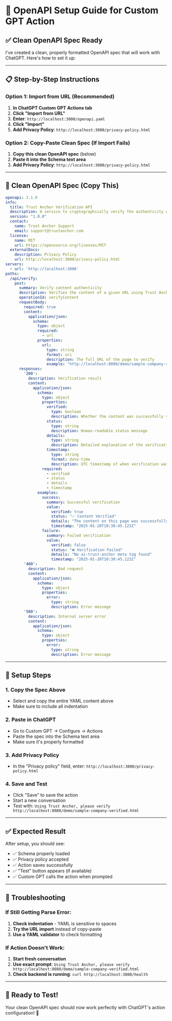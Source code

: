 # 🔧 OpenAPI Setup Guide for Custom GPT Action

## **✅ Clean OpenAPI Spec Ready**

I've created a clean, properly formatted OpenAPI spec that will work with ChatGPT. Here's how to set it up:

---

## **📋 Step-by-Step Instructions**

### **Option 1: Import from URL** (Recommended)
1. **In ChatGPT Custom GPT Actions tab**
2. **Click "Import from URL"**
3. **Enter**: `http://localhost:3000/openapi.yaml`
4. **Click "Import"**
5. **Add Privacy Policy**: `http://localhost:3000/privacy-policy.html`

### **Option 2: Copy-Paste Clean Spec** (If Import Fails)
1. **Copy this clean OpenAPI spec** (below)
2. **Paste it into the Schema text area**
3. **Add Privacy Policy**: `http://localhost:3000/privacy-policy.html`

---

## **📄 Clean OpenAPI Spec (Copy This)**

```yaml
openapi: 3.1.0
info:
  title: Trust Anchor Verification API
  description: A service to cryptographically verify the authenticity of web page content using Trust Anchor technology.
  version: "1.0.0"
  contact:
    name: Trust Anchor Support
    email: support@trustanchor.com
  license:
    name: MIT
    url: https://opensource.org/licenses/MIT
  externalDocs:
    description: Privacy Policy
    url: http://localhost:3000/privacy-policy.html
servers:
  - url: 'http://localhost:3000'
paths:
  /api/verify:
    post:
      summary: Verify content authenticity
      description: Verifies the content of a given URL using Trust Anchor cryptographic signatures
      operationId: verifyContent
      requestBody:
        required: true
        content:
          application/json:
            schema:
              type: object
              required:
                - url
              properties:
                url:
                  type: string
                  format: uri
                  description: The full URL of the page to verify
                  example: "http://localhost:8080/demo/sample-company-verified.html"
      responses:
        '200':
          description: Verification result
          content:
            application/json:
              schema:
                type: object
                properties:
                  verified:
                    type: boolean
                    description: Whether the content was successfully verified
                  status:
                    type: string
                    description: Human-readable status message
                  details:
                    type: string
                    description: Detailed explanation of the verification result
                  timestamp:
                    type: string
                    format: date-time
                    description: UTC timestamp of when verification was performed
                required:
                  - verified
                  - status
                  - details
                  - timestamp
              examples:
                success:
                  summary: Successful verification
                  value:
                    verified: true
                    status: "✅ Content Verified"
                    details: "The content on this page was successfully verified against the signature provided by the owner."
                    timestamp: "2025-01-20T10:30:45.123Z"
                failure:
                  summary: Failed verification
                  value:
                    verified: false
                    status: "❌ Verification Failed"
                    details: "No ai-trust-anchor meta tag found"
                    timestamp: "2025-01-20T10:30:45.123Z"
        '400':
          description: Bad request
          content:
            application/json:
              schema:
                type: object
                properties:
                  error:
                    type: string
                    description: Error message
        '500':
          description: Internal server error
          content:
            application/json:
              schema:
                type: object
                properties:
                  error:
                    type: string
                    description: Error message
```

---

## **🔧 Setup Steps**

### **1. Copy the Spec Above**
- Select and copy the entire YAML content above
- Make sure to include all indentation

### **2. Paste in ChatGPT**
- Go to Custom GPT → Configure → Actions
- Paste the spec into the Schema text area
- Make sure it's properly formatted

### **3. Add Privacy Policy**
- In the "Privacy policy" field, enter:
  `http://localhost:3000/privacy-policy.html`

### **4. Save and Test**
- Click "Save" to save the action
- Start a new conversation
- Test with: `Using Trust Anchor, please verify http://localhost:8080/demo/sample-company-verified.html`

---

## **✅ Expected Result**

After setup, you should see:
- ✅ Schema properly loaded
- ✅ Privacy policy accepted
- ✅ Action saves successfully
- ✅ "Test" button appears (if available)
- ✅ Custom GPT calls the action when prompted

---

## **🎯 Troubleshooting**

### **If Still Getting Parse Error:**
1. **Check indentation** - YAML is sensitive to spaces
2. **Try the URL import** instead of copy-paste
3. **Use a YAML validator** to check formatting

### **If Action Doesn't Work:**
1. **Start fresh conversation**
2. **Use exact prompt**: `Using Trust Anchor, please verify http://localhost:8080/demo/sample-company-verified.html`
3. **Check backend is running**: `curl http://localhost:3000/health`

---

## **🚀 Ready to Test!**

Your clean OpenAPI spec should now work perfectly with ChatGPT's action configuration! 🎯 